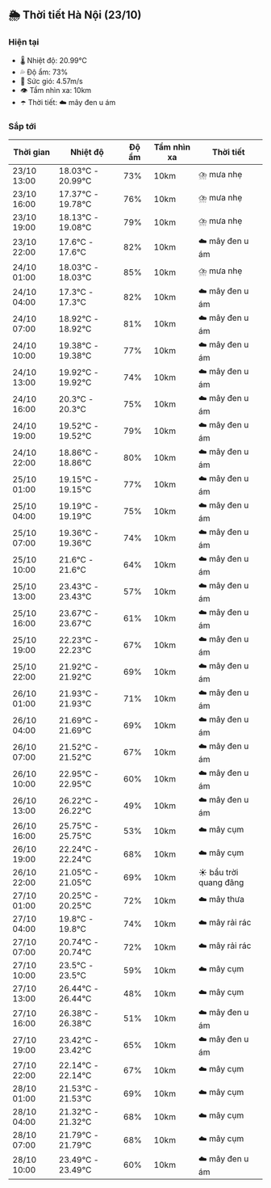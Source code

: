 ## 🌦️ Thời tiết Hà Nội (23/10)

### Hiện tại

- 🌡️ Nhiệt độ: 20.99℃
- 💦 Độ ẩm: 73%
- 💨 Sức gió: 4.57m/s
- 👁️ Tầm nhìn xa: 10km
- ☂️ Thời tiết: ☁️ mây đen u ám

### Sắp tới

| Thời gian | Nhiệt độ | Độ ẩm | Tầm nhìn xa | Thời tiết |
| --- | --- | --- | --- | --- |
| 23/10 13:00 | 18.03℃ - 20.99℃ | 73% | 10km | ⛈️ mưa nhẹ |
| 23/10 16:00 | 17.37℃ - 19.78℃ | 76% | 10km | ⛈️ mưa nhẹ |
| 23/10 19:00 | 18.13℃ - 19.08℃ | 79% | 10km | ⛈️ mưa nhẹ |
| 23/10 22:00 | 17.6℃ - 17.6℃ | 82% | 10km | ☁️ mây đen u ám |
| 24/10 01:00 | 18.03℃ - 18.03℃ | 85% | 10km | ⛈️ mưa nhẹ |
| 24/10 04:00 | 17.3℃ - 17.3℃ | 82% | 10km | ☁️ mây đen u ám |
| 24/10 07:00 | 18.92℃ - 18.92℃ | 81% | 10km | ☁️ mây đen u ám |
| 24/10 10:00 | 19.38℃ - 19.38℃ | 77% | 10km | ☁️ mây đen u ám |
| 24/10 13:00 | 19.92℃ - 19.92℃ | 74% | 10km | ☁️ mây đen u ám |
| 24/10 16:00 | 20.3℃ - 20.3℃ | 75% | 10km | ☁️ mây đen u ám |
| 24/10 19:00 | 19.52℃ - 19.52℃ | 79% | 10km | ☁️ mây đen u ám |
| 24/10 22:00 | 18.86℃ - 18.86℃ | 80% | 10km | ☁️ mây đen u ám |
| 25/10 01:00 | 19.15℃ - 19.15℃ | 77% | 10km | ☁️ mây đen u ám |
| 25/10 04:00 | 19.19℃ - 19.19℃ | 75% | 10km | ☁️ mây đen u ám |
| 25/10 07:00 | 19.36℃ - 19.36℃ | 74% | 10km | ☁️ mây đen u ám |
| 25/10 10:00 | 21.6℃ - 21.6℃ | 64% | 10km | ☁️ mây đen u ám |
| 25/10 13:00 | 23.43℃ - 23.43℃ | 57% | 10km | ☁️ mây đen u ám |
| 25/10 16:00 | 23.67℃ - 23.67℃ | 61% | 10km | ☁️ mây đen u ám |
| 25/10 19:00 | 22.23℃ - 22.23℃ | 67% | 10km | ☁️ mây đen u ám |
| 25/10 22:00 | 21.92℃ - 21.92℃ | 69% | 10km | ☁️ mây đen u ám |
| 26/10 01:00 | 21.93℃ - 21.93℃ | 71% | 10km | ☁️ mây đen u ám |
| 26/10 04:00 | 21.69℃ - 21.69℃ | 69% | 10km | ☁️ mây đen u ám |
| 26/10 07:00 | 21.52℃ - 21.52℃ | 67% | 10km | ☁️ mây đen u ám |
| 26/10 10:00 | 22.95℃ - 22.95℃ | 60% | 10km | ☁️ mây đen u ám |
| 26/10 13:00 | 26.22℃ - 26.22℃ | 49% | 10km | ☁️ mây đen u ám |
| 26/10 16:00 | 25.75℃ - 25.75℃ | 53% | 10km | ☁️ mây cụm |
| 26/10 19:00 | 22.24℃ - 22.24℃ | 68% | 10km | ☁️ mây cụm |
| 26/10 22:00 | 21.05℃ - 21.05℃ | 69% | 10km | ☀️ bầu trời quang đãng |
| 27/10 01:00 | 20.25℃ - 20.25℃ | 72% | 10km | ☁️ mây thưa |
| 27/10 04:00 | 19.8℃ - 19.8℃ | 74% | 10km | ☁️ mây rải rác |
| 27/10 07:00 | 20.74℃ - 20.74℃ | 72% | 10km | ☁️ mây rải rác |
| 27/10 10:00 | 23.5℃ - 23.5℃ | 59% | 10km | ☁️ mây cụm |
| 27/10 13:00 | 26.44℃ - 26.44℃ | 48% | 10km | ☁️ mây cụm |
| 27/10 16:00 | 26.38℃ - 26.38℃ | 51% | 10km | ☁️ mây đen u ám |
| 27/10 19:00 | 23.42℃ - 23.42℃ | 65% | 10km | ☁️ mây đen u ám |
| 27/10 22:00 | 22.14℃ - 22.14℃ | 67% | 10km | ☁️ mây cụm |
| 28/10 01:00 | 21.53℃ - 21.53℃ | 69% | 10km | ☁️ mây cụm |
| 28/10 04:00 | 21.32℃ - 21.32℃ | 68% | 10km | ☁️ mây cụm |
| 28/10 07:00 | 21.79℃ - 21.79℃ | 68% | 10km | ☁️ mây cụm |
| 28/10 10:00 | 23.49℃ - 23.49℃ | 60% | 10km | ☁️ mây đen u ám |
